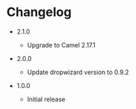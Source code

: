 # Changelog

*   2.1.0
    *   Upgrade to Camel 2.17.1

*   2.0.0
    *   Update dropwizard version to 0.9.2 
    
*   1.0.0
    *   Initial release
